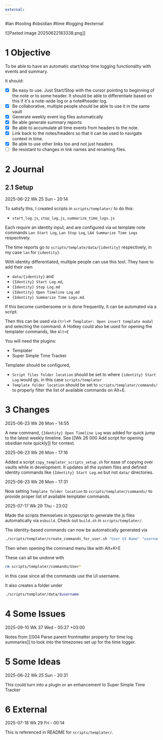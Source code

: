 ```yaml
---
external:
---
```

#lan #tooling #obsidian #time #logging #external


![[Pasted image 20250622183338.png]]

# 1 Objective

To be able to have an automatic start/stop time logging functionality with events and summary. 

It should:
- [x] Be easy to use. Just Start/Stop with the cursor pointing to beginning of the note or to some header. It should be able to differentiate based on this if it's a note-wide log or a note#header log. 
- [x] Be collaborative, multiple people should be able to use it in the same vault
- [x] Generate weekly event log files automatically
- [x] Be able generate summary reports
- [x] Be able to accumulate all time events from headers to the note.
- [x] Link back to the notes/headers so that it can be used to navigate context in time.
- [x] Be able to use other links too and not just headers.
- [ ] Be resistant to changes in link names and renaming files.

# 2 Journal

## 2.1 Setup

2025-06-22 Wk 25 Sun - 20:14

To satisfy this, I created scripts in `scripts/templater/` to do this: 
- `start_log.js`, `stop_log.js`, `summarize_time_logs.js`

Each require an identity input, and are configured via `md` template note commands `Lan Start Log`, `Lan Stop Log`, `LAd Summarize Time Logs` respectively.

The time reports go to `scripts/template/data/{identity}` respectively, in my case `lan` for `{identity}`. 

With identity differentiated, multiple people can use this tool. They have to add their own
- `data/{identity}` and 
- `{Identity} Start Log.md`, 
- `{Identity} Stop Log.md` 
- `{Identity} Open Timeline Log.md`
- `{Identity} Summarize Time Logs.md`.

If this become cumbersome or is done frequently, it can be automated via a script.

Then this can be used via `Ctrl+P Templater: Open insert template modal`  and selecting the command. A Hotkey could also be used for opening the templater commands, like `Alt+E`

You will need the plugins:
- Templater
- Super Simple Time Tracker

Templater should be configured, 
- `Script files folder location` should be set to where `{identity} Start Log` would go, in this case `scripts/templater`
-  `Template folder location`  should be set to `scripts/templater/commands/` to properly filter the list of available commands on Alt+E. 

# 3 Changes

2025-06-23 Wk 26 Mon - 14:55

A new command, `{Identity} Open Timeline Log` was added for quick jump to the latest weekly timeline. See [[Wk 26 000 Add script for opening obsidian note quickly]] for context.

2025-06-23 Wk 26 Mon - 17:16

Added a script `copy_templater_scripts_setup.sh` for ease of copying over vaults while in development. It updates all the system files and defined identity commands like `{Identity} Start Log.md` but not `data/` directories.

2025-06-23 Wk 26 Mon - 17:31

Now setting  `Template folder location`  to `scripts/templater/commands/` to provide proper list of available templater commands.

2025-07-17 Wk 29 Thu - 23:02

Made the scripts themselves in typescript to generate the js files automatically via `esbuild`. Check out `build.sh` in `scripts/templater/`.

The identity-based commands can now be automatically generated via 

```sh
./scripts/templater/create_commands_for_user.sh "User UI Name" "username"
```

Then when opening the command menu like with Alt+K+E

These can all be undone with 

```sh
rm scripts/templater/commands/User*
```

in this case since all the commands use the UI username.

It also creates a folder under 

```sh
./scripts/templater/data/$username
```

# 4 Some Issues

2025-09-10 Wk 37 Wed - 05:27 +03:00

Notes from [[004 Parse parent frontmatter property for time log summaries]] to look into the timezones set up for the time logger.

# 5 Some Ideas

2025-06-22 Wk 25 Sun - 20:31

This could turn into a plugin or an enhancement to Super Simple Time Tracker

# 6 External

2025-07-18 Wk 29 Fri - 00:14

This is referenced in README for `scripts/templater/`.